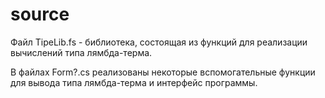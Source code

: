 # source
Файл TipeLib.fs - библиотека, состоящая из функций для реализации вычислений типа лямбда-терма.

В файлах Form?.cs реализованы некоторые вспомогательные функции для вывода типа лямбда-терма и интерфейс программы.
